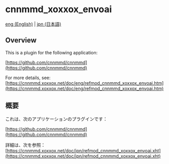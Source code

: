 # cnnmmd_xoxxox_envoai

[eng (English)](#Overview) | [jpn (日本語)](#概要)

## Overview

This is a plugin for the following application:

[https://github.com/cnnmmd/cnnmmd](https://github.com/cnnmmd/cnnmmd)

For more details, see:  
[https://cnnmmd.xoxxox.net/doc/eng/refmod_cnnmmd_xoxxox_envoai.htm](https://cnnmmd.xoxxox.net/doc/eng/refmod_cnnmmd_xoxxox_envoai.htm)

## 概要

これは、次のアプリケーションのプラグインです：

[https://github.com/cnnmmd/cnnmmd](https://github.com/cnnmmd/cnnmmd)

詳細は、次を参照：[https://cnnmmd.xoxxox.net/doc/jpn/refmod_cnnmmd_xoxxox_envoai.xht](https://cnnmmd.xoxxox.net/doc/jpn/refmod_cnnmmd_xoxxox_envoai.xht)